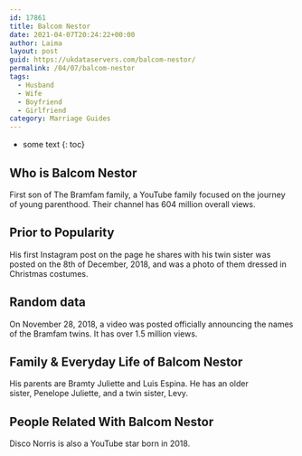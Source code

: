 ```yaml
---
id: 17861
title: Balcom Nestor
date: 2021-04-07T20:24:22+00:00
author: Laima
layout: post
guid: https://ukdataservers.com/balcom-nestor/
permalink: /04/07/balcom-nestor
tags:
  - Husband
  - Wife
  - Boyfriend
  - Girlfriend
category: Marriage Guides
---
```


* some text
{: toc}


## Who is Balcom Nestor
                  
                  
                  
First son of The Bramfam family, a YouTube family focused on the journey of young parenthood. Their channel has 604 million overall views. 
                  
              
            
              
            
                
                
                
## Prior to Popularity
                  
                  
                  
His first Instagram post on the page he shares with his twin sister was posted on the 8th of December, 2018, and was a photo of them dressed in Christmas costumes. 
                  
              
            
              
            
                
                
                
## Random data
                  
                  
                  
On November 28, 2018, a video was posted officially announcing the names of the Bramfam twins. It has over 1.5 million views. 
                  
              
            
              
            
                
                
                
## Family & Everyday Life of Balcom Nestor
                  
                  
                  
His parents are Bramty Juliette and Luis Espina. He has an older sister, Penelope Juliette, and a twin sister, Levy. 
                  
              
            
              
            
                
                
                
## People Related With Balcom Nestor
                  
                  
                  
Disco Norris is also a YouTube star born in 2018. 
                  
              
            
              
            
                
              
            
              
              
            
            
              
            
          
          
          